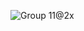 ![Group 11@2x](https://user-images.githubusercontent.com/78083890/225593122-e75cacef-c819-413e-9499-05d9ab1039f4.png)
